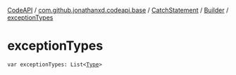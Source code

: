 [CodeAPI](../../../index.md) / [com.github.jonathanxd.codeapi.base](../../index.md) / [CatchStatement](../index.md) / [Builder](index.md) / [exceptionTypes](.)

# exceptionTypes

`var exceptionTypes: List<`[`Type`](http://docs.oracle.com/javase/6/docs/api/java/lang/reflect/Type.html)`>`